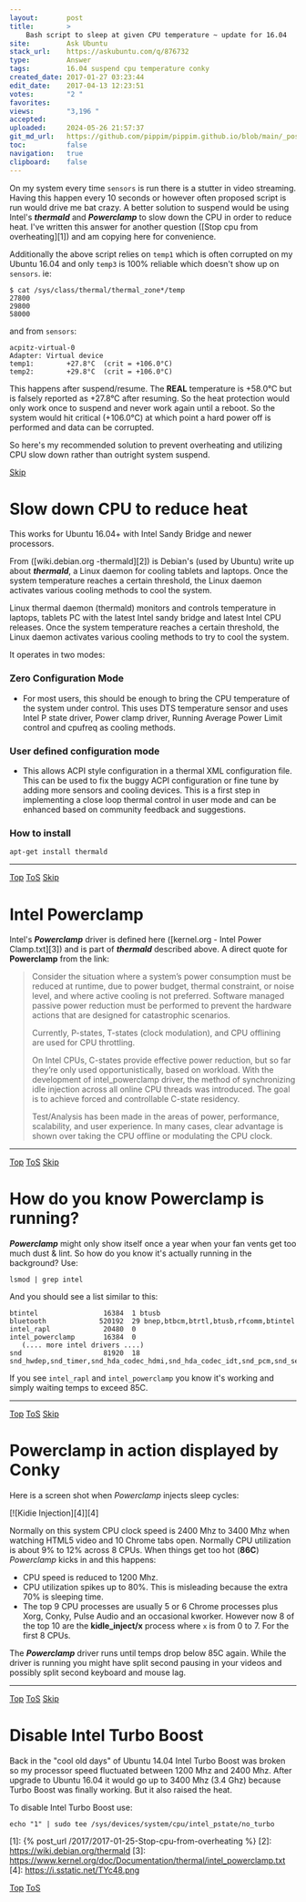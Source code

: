 ```yaml
---
layout:       post
title:        >
    Bash script to sleep at given CPU temperature ~ update for 16.04
site:         Ask Ubuntu
stack_url:    https://askubuntu.com/q/876732
type:         Answer
tags:         16.04 suspend cpu temperature conky
created_date: 2017-01-27 03:23:44
edit_date:    2017-04-13 12:23:51
votes:        "2 "
favorites:    
views:        "3,196 "
accepted:     
uploaded:     2024-05-26 21:57:37
git_md_url:   https://github.com/pippim/pippim.github.io/blob/main/_posts/2017/2017-01-27-Bash-script-to-sleep-at-given-CPU-temperature-~-update-for-16.04.md
toc:          false
navigation:   true
clipboard:    false
---
```


On my system every time `sensors` is run there is a stutter in video streaming. Having this happen every 10 seconds or however often proposed script is run would drive me bat crazy. A better solution to suspend would be using Intel's ***thermald*** and ***Powerclamp*** to slow down the CPU in order to reduce heat. I've written this answer for another question ([Stop cpu from overheating][1]) and am copying here for convenience.

Additionally the above script relies on `temp1` which is often corrupted on my Ubuntu 16.04 and only `temp3` is 100% reliable which doesn't show up on `sensors`. ie:

``` 
$ cat /sys/class/thermal/thermal_zone*/temp
27800
29800
58000
```

and from `sensors`:

``` 
acpitz-virtual-0
Adapter: Virtual device
temp1:        +27.8°C  (crit = +106.0°C)
temp2:        +29.8°C  (crit = +106.0°C)
```

This happens after suspend/resume. The **REAL** temperature is +58.0°C but is falsely reported as +27.8°C after resuming. So the heat protection would only work once to suspend and never work again until a reboot. So the system would hit critical (+106.0°C) at which point a hard power off is performed and data can be corrupted.

So here's my recommended solution to prevent overheating and utilizing CPU slow down rather than outright system suspend.


<a id="hdr1"></a>
<div class="hdr-bar">  <a href="#hdr2">Skip</a></div>

# Slow down CPU to reduce heat

This works for Ubuntu 16.04+ with Intel Sandy Bridge and newer processors. 

From ([wiki.debian.org -thermald][2]) is Debian's (used by Ubuntu) write up about ***thermald***, a Linux daemon for cooling tablets and laptops.  Once the system temperature reaches a certain threshold, the Linux daemon activates various cooling methods to cool the system.

Linux thermal daemon (thermald) monitors and controls temperature in laptops, tablets PC with the latest Intel sandy bridge and latest Intel CPU releases. Once the system temperature reaches a certain threshold, the Linux daemon activates various cooling methods to try to cool the system.

It operates in two modes:

### Zero Configuration Mode
 - For most users, this should be enough to bring the CPU temperature of the system under control. This uses DTS temperature sensor and uses Intel P state driver, Power clamp driver, Running Average Power Limit control and cpufreq as cooling methods.

### User defined configuration mode
 - This allows ACPI style configuration in a thermal XML configuration file. This can be used to fix the buggy ACPI configuration or fine tune by adding more sensors and cooling devices. This is a first step in implementing a close loop thermal control in user mode and can be enhanced based on community feedback and suggestions.

### How to install

``` 
apt-get install thermald
```


----------



<a id="hdr2"></a>
<div class="hdr-bar">  <a href="#">Top</a>  <a href="#hdr1">ToS</a>  <a href="#hdr3">Skip</a></div>

# Intel Powerclamp

Intel's ***Powerclamp*** driver is defined here ([kernel.org - Intel Power Clamp.txt][3]) and is part of ***thermald*** described above. A direct quote for **Powerclamp** from the link:

> Consider the situation where a system’s power consumption must be  
> reduced at runtime, due to power budget, thermal constraint, or noise  
> level, and where active cooling is not preferred. Software managed  
> passive power reduction must be performed to prevent the hardware  
> actions that are designed for catastrophic scenarios.  
>   
> Currently, P-states, T-states (clock modulation), and CPU offlining  
> are used for CPU throttling.  
>   
> On Intel CPUs, C-states provide effective power reduction, but so far  
> they’re only used opportunistically, based on workload. With the  
> development of intel_powerclamp driver, the method of synchronizing  
> idle injection across all online CPU threads was introduced. The goal  
> is to achieve forced and controllable C-state residency.  
>   
> Test/Analysis has been made in the areas of power, performance,  
> scalability, and user experience. In many cases, clear advantage is  
> shown over taking the CPU offline or modulating the CPU clock.  



----------



<a id="hdr3"></a>
<div class="hdr-bar">  <a href="#">Top</a>  <a href="#hdr2">ToS</a>  <a href="#hdr4">Skip</a></div>

# How do you know Powerclamp is running?

***Powerclamp*** might only show itself once a year when your fan vents get too much dust & lint. So how do you know it's actually running in the background? Use:

``` 
lsmod | grep intel
```

And you should see a list similar to this:

``` 
btintel                16384  1 btusb
bluetooth             520192  29 bnep,btbcm,btrtl,btusb,rfcomm,btintel
intel_rapl             20480  0
intel_powerclamp       16384  0
   (.... more intel drivers ....)
snd                    81920  18 snd_hwdep,snd_timer,snd_hda_codec_hdmi,snd_hda_codec_idt,snd_pcm,snd_seq,snd_rawmidi,snd_hda_codec_generic,snd_hda_codec,snd_hda_intel,snd_seq_device
```

If you see `intel_rapl` and `intel_powerclamp` you know it's working and simply waiting temps to exceed 85C.


----------



<a id="hdr4"></a>
<div class="hdr-bar">  <a href="#">Top</a>  <a href="#hdr3">ToS</a>  <a href="#hdr5">Skip</a></div>

# Powerclamp in action displayed by Conky

Here is a screen shot when *Powerclamp* injects sleep cycles:

[![Kidie Injection][4]][4]

Normally on this system CPU clock speed is 2400 Mhz to 3400 Mhz when watching HTML5 video and 10 Chrome tabs open. Normally CPU utilization is about 9% to 12% across 8 CPUs. When things get too hot (**86C**) *Powerclamp* kicks in and this happens:

 - CPU speed is reduced to 1200 Mhz. 
 - CPU utilization spikes up to 80%. This is misleading because the extra 70% is sleeping time.
 - The top 9 CPU processes are usually 5 or 6 Chrome processes plus Xorg, Conky, Pulse Audio and an occasional kworker. However now 8 of the top 10 are the **kidle_inject/x** process where `x` is from 0 to 7. For the first 8 CPUs.

The ***Powerclamp*** driver runs until temps drop below 85C again. While the driver is running you might have split second pausing in your videos and possibly split second keyboard and mouse lag.


----------



<a id="hdr5"></a>
<div class="hdr-bar">  <a href="#">Top</a>  <a href="#hdr4">ToS</a>  <a href="#hdr6">Skip</a></div>

# Disable Intel Turbo Boost

Back in the "cool old days" of Ubuntu 14.04 Intel Turbo Boost was broken so my processor speed fluctuated between 1200 Mhz and 2400 Mhz. After upgrade to Ubuntu 16.04 it would go up to 3400 Mhz (3.4 Ghz) because Turbo Boost was finally working. But it also raised the heat.

To disable Intel Turbo Boost use:

``` 
echo "1" | sudo tee /sys/devices/system/cpu/intel_pstate/no_turbo
```

  [1]: {% post_url /2017/2017-01-25-Stop-cpu-from-overheating %}
  [2]: https://wiki.debian.org/thermald
  [3]: https://www.kernel.org/doc/Documentation/thermal/intel_powerclamp.txt
  [4]: https://i.sstatic.net/TYc48.png



<a id="hdr6"></a>
<div class="hdr-bar">  <a href="#">Top</a>  <a href="#hdr5">ToS</a></div>

